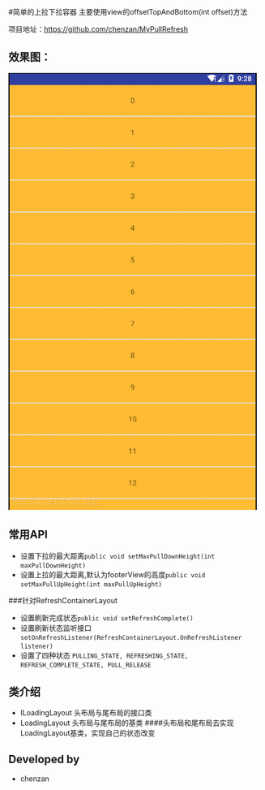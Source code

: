 #简单的上拉下拉容器
主要使用view的offsetTopAndBottom(int offset)方法

项目地址：<https://github.com/chenzan/MyPullRefresh>

## 效果图：
![](https://github.com/chenzan/MyPullRefresh/raw/master/gif/GIF.gif)

## 常用API
* 设置下拉的最大距离`public void setMaxPullDownHeight(int maxPullDownHeight)`
* 设置上拉的最大距离,默认为footerView的高度`public void setMaxPullUpHeight(int maxPullUpHeight)`

###针对RefreshContainerLayout
* 设置刷新完成状态`public void setRefreshComplete()` 
* 设置刷新状态监听接口`setOnRefreshListener(RefreshContainerLayout.OnRefreshListener listener)`
* 设置了四种状态 `PULLING_STATE, REFRESHING_STATE, REFRESH_COMPLETE_STATE, PULL_RELEASE`

## 类介绍
* ILoadingLayout 头布局与尾布局的接口类
* LoadingLayout 头布局与尾布局的基类
####头布局和尾布局去实现LoadingLayout基类，实现自己的状态改变

## Developed by
* chenzan
